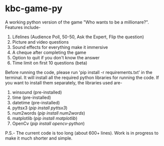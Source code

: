 # kbc-game-py
A working python version of the game "Who wants to be a millionare?". Features include-
  1. Lifelines (Audience Poll, 50-50, Ask the Expert, Flip the question)
  2. Picture and video questions
  3. Sound effects for everything make it immersive
  4. A cheque after completing the game
  5. Option to quit if you don't know the answer 
  6. Time limit on first 10 questions (beta)
<!-- -->

Before running the code, please run 'pip install -r requirements.txt' in the terminal. It will install all the required python libraries for running the code. If you want to install them separately, the libraries used are-
  1. winsound (pre-installed)
  2. time (pre-installed)
  3. datetime (pre-installed)
  4. pyttsx3 (*pip install pyttsx3*)
  5. num2words (*pip install num2words*)
  6. matplotlib (*pip install matplotlib*)
  7. OpenCv (*pip install opencv-python*)
 
 <!-- -->
 
 P.S.- The current code is too long (about 600+ lines). Work is in progress to make it much shorter and simple.
